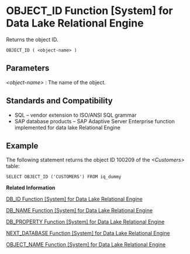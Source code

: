 <!-- loioa56b078284f210158dec9fd05131e60d -->

# OBJECT\_ID Function \[System\] for Data Lake Relational Engine

Returns the object ID.



```
OBJECT_ID ( <object-name> )
```



<a name="loioa56b078284f210158dec9fd05131e60d__iq_refbb_822"/>

## Parameters

 *<object-name\>*
 :   The name of the object.

 

<a name="loioa56b078284f210158dec9fd05131e60d__iq_refbb_825"/>

## Standards and Compatibility

-   SQL – vendor extension to ISO/ANSI SQL grammar
-   SAP database products – SAP Adaptive Server Enterprise function implemented for data lake Relational Engine



<a name="loioa56b078284f210158dec9fd05131e60d__iq_refbb_824"/>

## Example

The following statement returns the object ID 100209 of the *<Customers\>* table:

```
SELECT OBJECT_ID ('CUSTOMERS') FROM iq_dummy
```

**Related Information**  


[DB\_ID Function \[System\] for Data Lake Relational Engine](db-id-function-system-for-data-lake-relational-engine-a54ac47.md "Returns the database ID number.")

[DB\_NAME Function \[System\] for Data Lake Relational Engine](db-name-function-system-for-data-lake-relational-engine-a54b690.md "Returns the database name.")

[DB\_PROPERTY Function \[System\] for Data Lake Relational Engine](db-property-function-system-for-data-lake-relational-engine-a54c05b.md "Returns the value of the given property.")

[NEXT\_DATABASE Function \[System\] for Data Lake Relational Engine](next-database-function-system-for-data-lake-relational-engine-a5685c6.md "Returns the next database ID number, or the first database if the parameter is NULL.")

[OBJECT\_NAME Function \[System\] for Data Lake Relational Engine](object-name-function-system-for-data-lake-relational-engine-a56b844.md "Returns the object name.")

